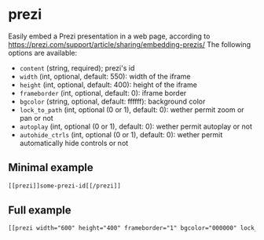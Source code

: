 # prezi

Easily embed a Prezi presentation in a web page, according to https://prezi.com/support/article/sharing/embedding-prezis/
The following options are available:
- `content` (string, required); prezi's id
- `width` (int, optional, default: 550): width of the iframe
- `height` (int, optional, default: 400): height of the iframe
- `frameborder` (int, optional, default: 0): iframe border
- `bgcolor` (string, optional, default: ffffff): background color
- `lock_to_path` (int, optional (0 or 1), default: 0): wether permit zoom or pan or not
- `autoplay` (int, optional (0 or 1), default: 0): wether permit autoplay or not
- `autohide_ctrls` (int, optional (0 or 1), default: 0): wether permit automatically hide controls or not

## Minimal example

```html
[[prezi]]some-prezi-id[[/prezi]]
```

## Full example

```html
[[prezi width="600" height="400" frameborder="1" bgcolor="000000" lock_to_path="1" autoplay="1" autohide_ctrls="1"]]some-prezi-id[[/prezi]]
```
